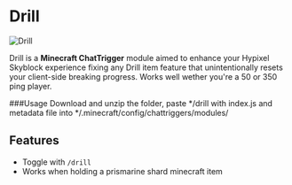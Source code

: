 # Drill
![Drill](https://imgur.com/OEN3Bmh.png)


Drill is a **Minecraft ChatTrigger** module aimed to enhance your Hypixel Skyblock experience fixing any Drill item feature that unintentionally resets your client-side breaking progress. Works well wether you're a 50 or 350 ping player.

###Usage
Download and unzip the folder, paste */drill with index.js and metadata file into */.minecraft/config/chattriggers/modules/

## Features
 - Toggle with ```/drill```
 - Works when holding a prismarine shard minecraft item 
